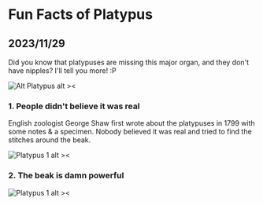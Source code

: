 # Fun Facts of Platypus
## 2023/11/29

Did you know that platypuses are missing this major organ, and they don't have nipples? I'll tell you more! :P

![Alt Platypus alt ><](https://media.giphy.com/media/iPgo1ADaEkrP8Dr1BS/giphy-downsized.gif)

### 1. People didn't believe it was real

English zoologist George Shaw first wrote about the platypuses in 1799 with some notes & a specimen. Nobody believed it was real and tried to find the stitches around the beak.

![Platypus 1 alt ><](https://github.com/jinnycho/jinnycho.github.io/blob/main/src/assets/photos/platypus1.png?raw=true)

### 2. The beak is damn powerful


![Platypus 1 alt ><](https://github.com/jinnycho/jinnycho.github.io/blob/main/src/assets/photos/platypus2.png?raw=true)
